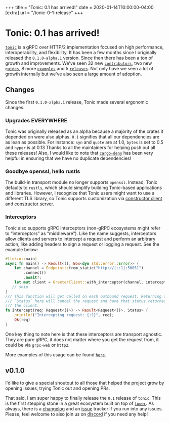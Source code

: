 +++
title = "Tonic: 0.1 has arrived!"
date = 2020-01-14T10:00:00-04:00
[extra]
url = "/tonic-0-1-release"
+++

# Tonic: 0.1 has arrived!

[`tonic`] is a gRPC over HTTP/2 implementation focused on high performance, 
interoperability, and flexibility. 
It has been a few months since I originally released the `0.1.0-alpha.1` version. Since then there has been a ton of growth and improvements. We've seen 32 new [`contributors`], two new 
[`guides`], 8 more [`examples`] and 5  [`releases`]. Not only have we seen a lot of growth internally but we've also seen a large amount of adoption. 

[`contributors`]: https://github.com/hyperium/tonic/graphs/contributors
[`guides`]: https://github.com/hyperium/tonic/blob/master/examples
[`examples`]: https://github.com/hyperium/tonic/tree/master/examples/src
[`releases`]: https://github.com/hyperium/tonic/releases
[`tonic`]: https://github.com/hyperium/tonic

## Changes

Since the first `0.1.0-alpha.1` release, Tonic made several ergonomic changes.

### Upgrades EVERYWHERE

Tonic was originally released as an alpha because a majority of the crates it depended on were also alphas. `0.1` signifies that all our dependencies are as lean
as possible.
For instance: `syn` and `quote` are at 1.0,  `bytes`  is set to 0.5 and `hyper` is at 0.13
Thanks to all the maintainers for helping push out all these releases! Also, I would like to note that [`cargo-deny`] has been very helpful in ensuring that we have no duplicate
dependencies!

[`cargo-deny`]: https://github.com/EmbarkStudios/cargo-deny

### Goodbye openssl, hello rustls

The build-in transport module no longer supports `openssl`. Instead, Tonic defaults to `rustls`, which should simplify building Tonic-based applications and libraries. However, I recognize that Tonic users might want to use a different TLS library, so Tonic supports customization via [constructor client] and [constructor server].

[constructor server]: https://docs.rs/tonic/0.1.0/tonic/transport/server/struct.Router.html#method.serve_with_incoming 
[constructor client]: https://docs.rs/tonic/0.1.0/tonic/transport/struct.Endpoint.html#method.connect_with_connector 

### Interceptors

Tonic also supports gRPC interceptors (non-gRPC ecosystems might refer to “interceptors” as “middleware”). Like the name suggests, interceptors allow clients and servers to intercept a request and perform an arbitrary action, like adding headers to sign a request or logging a request. See the example below:

```rust
#[tokio::main]
async fn main() -> Result<(), Box<dyn std::error::Error>> {
    let channel = Endpoint::from_static("http://[::1]:50051")
        .connect()
        .await?;
    let mut client = GreeterClient::with_interceptor(channel, intercept);
   // snip
}
/// This function will get called on each outbound request. Returning a
/// `Status` here will cancel the request and have that status returned to
/// the client.
fn intercept(req: Request<()>) -> Result<Request<()>, Status> {
    println!("Intercepting request: {:?}", req);
    Ok(req)
}
```

One key thing to note here is that these interceptors are transport agnostic. They are pure gRPC, it does
not matter where you get the request from, it could be via `grpc-web` or `http2`.

More examples of this usage can be found [`here`].

[`here`]: https://github.com/hyperium/tonic/tree/master/examples/src/interceptor 

## v0.1.0

I'd like to give a special shoutout to all those that helped the project grow by opening issues, trying
Tonic out and opening PRs.   

That said, I am super happy to finally release the `0.1` release of `tonic`. This is the first stepping
stone in a great ecosystem built on top of [`tower`]. As always, there is a  [changelog] and
an [issue] tracker if you run into any issues. Please, feel welcome to also join us on [discord]
if you need any help! 

[`tower`]: https://github.com/tower-rs/tower
[changelog]: https://github.com/hyperium/tonic/blob/master/CHANGELOG.md
[issue]: https://github.com/hyperium/tonic/issues
[discord]: https://discord.gg/tokio
